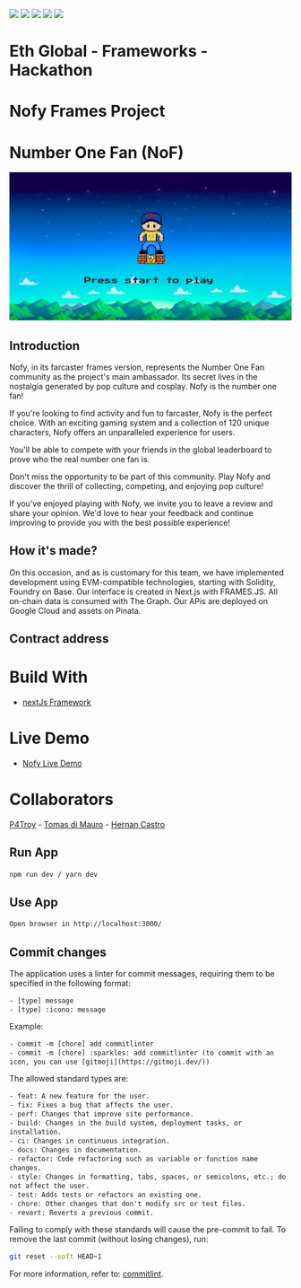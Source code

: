 ![](https://img.shields.io/badge/NextJs-informational?style=flat&logo=next&logoColor=white&color=6aa6f8)
![](https://img.shields.io/badge/JavaScript-informational?style=flat&logo=javascript&logoColor=white&color=6aa6f8)
![](https://img.shields.io/badge/scss-informational?style=flat&logo=scss&logoColor=white&color=6aa6f8)
![](https://img.shields.io/badge/Solidity-informational?style=flat&logo=solidity&logoColor=white&color=6aa6f8)
![](https://img.shields.io/badge/Hardhat-informational?style=flat&logo=hardhat&logoColor=white&color=6aa6f8)

# Eth Global - Frameworks - Hackathon

# Nofy Frames Project

# Number One Fan (NoF)

![nofy-Start](./public/nof.png)

## Introduction

Nofy, in its farcaster frames version, represents the Number One Fan community as the project's main ambassador. Its secret lives in the nostalgia generated by pop culture and cosplay. Nofy is the number one fan!
 
If you're looking to find activity and fun to farcaster, Nofy is the perfect choice. With an exciting gaming system and a collection of 120 unique characters, Nofy offers an unparalleled experience for users.
 
You'll be able to compete with your friends in the global leaderboard to prove who the real number one fan is.
 
Don't miss the opportunity to be part of this community. Play Nofy and discover the thrill of collecting, competing, and enjoying pop culture!
 
If you've enjoyed playing with Nofy, we invite you to leave a review and share your opinion. We'd love to hear your feedback and continue improving to provide you with the best possible experience!

## How it's made?

On this occasion, and as is customary for this team, we have implemented development using EVM-compatible technologies, starting with Solidity, Foundry on Base. Our interface is created in Next.js with FRAMES.JS. All on-chain data is consumed with The Graph. Our APis are deployed
on Google Cloud and assets on Pinata.

## Contract address


# Build With

- [nextJs Framework](https://nextjs.org/)

# Live Demo

- [Nofy Live Demo](https://farcaster.nof.town)

# Collaborators

[P4Troy](https://github.com/mpefaur) - [Tomas di Mauro](https://github.com/TomasDmArg) - [Hernan Castro](https://github.com/Magehernan)

## Run App

```sh
npm run dev / yarn dev
```

## Use App

```sh
Open browser in http://localhost:3000/
```

## Commit changes

The application uses a linter for commit messages, requiring them to be specified in the following format:

```
- [type] message
- [type] :icono: message
```

Example:

```
- commit -m [chore] add commitlinter
- commit -m [chore] :sparkles: add commitlinter (to commit with an icon, you can use [gitmoji](https://gitmoji.dev/))
```

The allowed standard types are:

```
- feat: A new feature for the user.
- fix: Fixes a bug that affects the user.
- perf: Changes that improve site performance.
- build: Changes in the build system, deployment tasks, or installation.
- ci: Changes in continuous integration.
- docs: Changes in documentation.
- refactor: Code refactoring such as variable or function name changes.
- style: Changes in formatting, tabs, spaces, or semicolons, etc.; do not affect the user.
- test: Adds tests or refactors an existing one.
- chore: Other changes that don't modify src or test files.
- revert: Reverts a previous commit.
```

Failing to comply with these standards will cause the pre-commit to fail. To remove the last commit (without losing changes), run:

```sh
git reset --soft HEAD~1
```

For more information, refer to: [commitlint](https://commitlint.js.org/#/).



